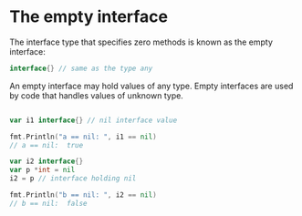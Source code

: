 # The empty interface

The interface type that specifies zero methods is known as the empty
interface:

```go
interface{} // same as the type any
```

An empty interface may hold values of any type.
Empty interfaces are used by code that handles values of unknown type.

```go

var i1 interface{} // nil interface value

fmt.Println("a == nil: ", i1 == nil) 
// a == nil:  true

var i2 interface{}
var p *int = nil
i2 = p // interface holding nil

fmt.Println("b == nil: ", i2 == nil)
// b == nil:  false

```
